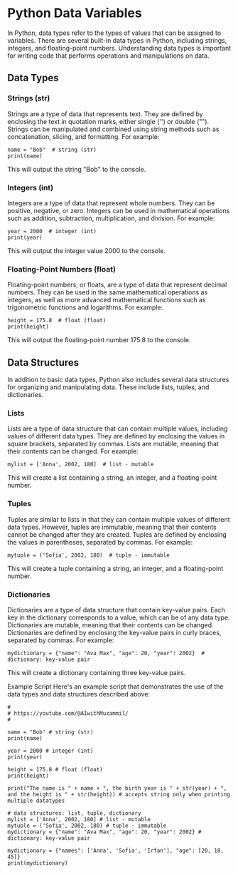 # Python Data Variables
In Python, data types refer to the types of values that can be assigned to variables. There are several built-in data types in Python, including strings, integers, and floating-point numbers. Understanding data types is important for writing code that performs operations and manipulations on data.

## Data Types
### Strings (str)
Strings are a type of data that represents text. They are defined by enclosing the text in quotation marks, either single ('') or double (""). Strings can be manipulated and combined using string methods such as concatenation, slicing, and formatting. For example:

```
name = "Bob"  # string (str)
print(name)
```

This will output the string "Bob" to the console.

### Integers (int)
Integers are a type of data that represent whole numbers. They can be positive, negative, or zero. Integers can be used in mathematical operations such as addition, subtraction, multiplication, and division. For example:

```
year = 2000  # integer (int)
print(year)
```

This will output the integer value 2000 to the console.

### Floating-Point Numbers (float)
Floating-point numbers, or floats, are a type of data that represent decimal numbers. They can be used in the same mathematical operations as integers, as well as more advanced mathematical functions such as trigonometric functions and logarithms. For example:

```
height = 175.8  # float (float)
print(height)
```
This will output the floating-point number 175.8 to the console.

## Data Structures
In addition to basic data types, Python also includes several data structures for organizing and manipulating data. These include lists, tuples, and dictionaries.

### Lists
Lists are a type of data structure that can contain multiple values, including values of different data types. They are defined by enclosing the values in square brackets, separated by commas. Lists are mutable, meaning that their contents can be changed. For example:
```
mylist = ['Anna', 2002, 180]  # list - mutable
```

This will create a list containing a string, an integer, and a floating-point number.

### Tuples
Tuples are similar to lists in that they can contain multiple values of different data types. However, tuples are immutable, meaning that their contents cannot be changed after they are created. Tuples are defined by enclosing the values in parentheses, separated by commas. For example:

```
mytuple = ('Sofia', 2002, 180)  # tuple - immutable
```

This will create a tuple containing a string, an integer, and a floating-point number.

### Dictionaries
Dictionaries are a type of data structure that contain key-value pairs. Each key in the dictionary corresponds to a value, which can be of any data type. Dictionaries are mutable, meaning that their contents can be changed. Dictionaries are defined by enclosing the key-value pairs in curly braces, separated by commas. For example:

```
mydictionary = {"name": "Ava Max", "age": 20, "year": 2002}  # dictionary: key-value pair
```
This will create a dictionary containing three key-value pairs.

Example Script
Here's an example script that demonstrates the use of the data types and data structures described above:

```
#
# https://youtube.com/@AIwithMuzammil/
#

name = "Bob" # string (str)
print(name)

year = 2000 # integer (int)
print(year)

height = 175.8 # float (float)
print(height)

print("The name is " + name + ", the birth year is " + str(year) + ", and the height is " + str(height)) # accepts string only when printing multiple datatypes

# data structures: list, tuple, dictionary
mylist = ['Anna', 2002, 180] # list - mutable
mytuple = ('Sofia', 2002, 180) # tuple - immutable
mydictionary = {"name": "Ava Max", "age": 20, "year": 2002} # dictionary: key-value pair

mydictionary = {"names": ['Anna', 'Sofia', 'Irfan'], "age": [20, 18, 45]}
print(mydictionary)
```









